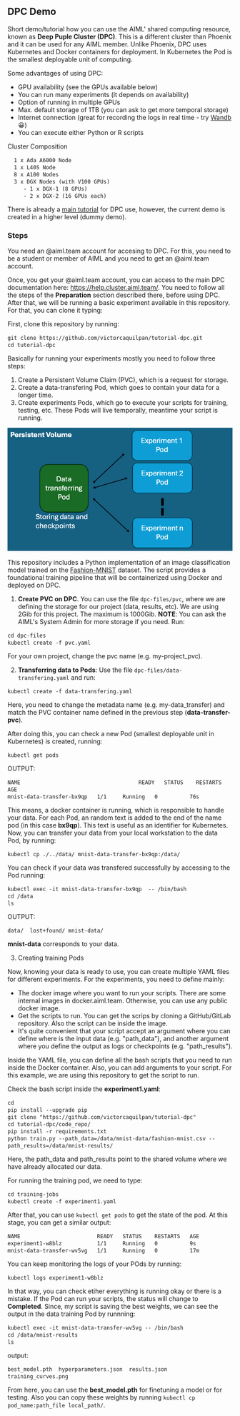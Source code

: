 ## DPC Demo 

Short demo/tutorial how you can use the AIML' shared computing resource, known as **Deep Puple Cluster (DPC)**. This is a different cluster than Phoenix and it can be used for any AIML member. Unlike Phoenix, DPC uses Kubernetes and Docker containers for deployment. In Kubernetes the Pod is the smallest deployable unit of computing.

Some advantages of using DPC:

* GPU availability (see the GPUs available below)
* You can run many experiments (it depends on availability)
* Option of running in multiple GPUs 
* Max. default storage of 1TB (you can ask to get more temporal storage)
* Internet connection (great for recording the logs in real time - try [Wandb](https://wandb.ai/) 😀)
* You can execute either Python or R scripts

Cluster Composition

```
  1 x Ada A6000 Node
  1 x L40S Node
  8 x A100 Nodes
  3 x DGX Nodes (with V100 GPUs)
     - 1 x DGX-1 (8 GPUs)
     - 2 x DGX-2 (16 GPUs each)
```

There is already a [main tutorial](https://github.com/aiml-au) for DPC use, however, the current demo is created in a higher level (dummy demo).

### Steps 


You need an @aiml.team account for accesing to DPC. For this, you need to be a student or member of AIML and you need to get an @aiml.team account.

Once, you get your @aiml.team account, you can access to the main DPC documentation here: https://help.cluster.aiml.team/. You need to follow all the steps of the **Preparation** section described there, before using DPC. After that, we will be running a basic experiment available in this repository. For that, you can clone it typing:

First, clone this repository by running:

```
git clone https://github.com/victorcaquilpan/tutorial-dpc.git
cd tutorial-dpc
```

Basically for running your experiments mostly you need to follow three steps:


1) Create a Persistent Volume Claim (PVC), which is a request for storage.
2) Create a data-transfering Pod, which goes to contain your data for a longer time.
3) Create experiments Pods, which go to execute your scripts for training, testing, etc. These Pods will live temporally, meantime your script is running.

![Simple structure](images/dpc.png)


This repository includes a Python implementation of an image classification model trained on the [Fashion-MNIST](https://www.kaggle.com/datasets/zalando-research/fashionmnist) dataset. The script provides a foundational training pipeline that will be containerized using Docker and deployed on DPC.

1) **Create PVC on DPC**. You can use the file `dpc-files/pvc`, where we are defining the storage for our project (data, results, etc). We are using 2Gib for this project. The maximum is 1000Gib. **NOTE**: You can ask the AIML's System Admin for more storage if you need. Run: 

```
cd dpc-files
kubectl create -f pvc.yaml
```

For your own project, change the pvc name  (e.g. my-project_pvc).

2) **Transferring data to Pods**: Use the file `dpc-files/data-transfering.yaml` and run: 

```
kubectl create -f data-transfering.yaml
```

Here, you need to change the metadata name (e.g. my-data_transfer) and match the PVC container name defined in the previous step (**data-transfer-pvc**).

After doing this, you can check a new Pod (smallest deployable unit in Kubernetes) is created, running:
```
kubectl get pods
```
OUTPUT:
```
NAME                                     READY   STATUS    RESTARTS   AGE
mnist-data-transfer-bx9qp   1/1     Running   0          76s
```
This means, a docker container is running, which is responsible to handle your data. For each Pod, an random text is added to the end of the name pod  (in this case **bx9qp**). This text is useful as an identifier for Kubernetes. Now, you can transfer your data from your local workstation to the data Pod, by running:
```
kubectl cp ./../data/ mnist-data-transfer-bx9qp:/data/
```
You can check if your data was transfered successfully by accessing to the Pod running: 
```
kubectl exec -it mnist-data-transfer-bx9qp  -- /bin/bash
cd /data
ls
```

OUTPUT:
```
data/  lost+found/ mnist-data/
```

**mnist-data** corresponds to your data.

3) Creating training Pods

Now, knowing your data is ready to use, you can create multiple YAML files for different experiments. For the experiments, you need to define mainly:

* The docker image where you want to run your scripts. There are some internal images in docker.aiml.team. Otherwise, you can use any public docker image.  
* Get the scripts to run. You can get the scrips by cloning a GitHub/GitLab repository. Also the script can be inside the image. 
* It's quite convenient that your script accept an argument where you can define where is the input data (e.g. "path_data"), and another argument where you define the output as logs or checkpoints (e.g. "path_results").

Inside the YAML file, you can define all the bash scripts that you need to run inside the Docker container. Also, you can add arguments to your script. For this example, we are using this repository to get the script to run.


Check the bash script inside the **experiment1.yaml**:

```
cd 
pip install --upgrade pip
git clone "https://github.com/victorcaquilpan/tutorial-dpc"
cd tutorial-dpc/code_repo/
pip install -r requirements.txt
python train.py --path_data=/data/mnist-data/fashion-mnist.csv --path_results=/data/mnist-results/
```
Here, the path_data and path_results point to the shared volume where we have already allocated our data.

For running the training pod, we need to type:

```
cd training-jobs
kubectl create -f experiment1.yaml
```

After that, you can use  ```kubectl get pods``` to get the state of the pod. At this stage, you can get a similar output:

```
NAME                        READY   STATUS    RESTARTS   AGE
experiment1-w8blz           1/1     Running   0          9s
mnist-data-transfer-wv5vg   1/1     Running   0          17m

```
You can keep monitoring the logs of your POds by running:
```
kubectl logs experiment1-w8blz
```
In that way, you can check etiher everything is running okay or there is a mistake. If the Pod can run your scripts, the status will change to **Completed**. Since, my script is saving the best weights, we can see the output in the data training Pod by runnning:

```
kubectl exec -it mnist-data-transfer-wv5vg -- /bin/bash
cd /data/mnist-results
ls
```

output:
```
best_model.pth  hyperparameters.json  results.json  training_curves.png
```

From here, you can use the **best_model.pth** for finetuning a model or for testing. Also you can copy these weights by running ```kubectl cp pod_name:path_file local_path/```.








